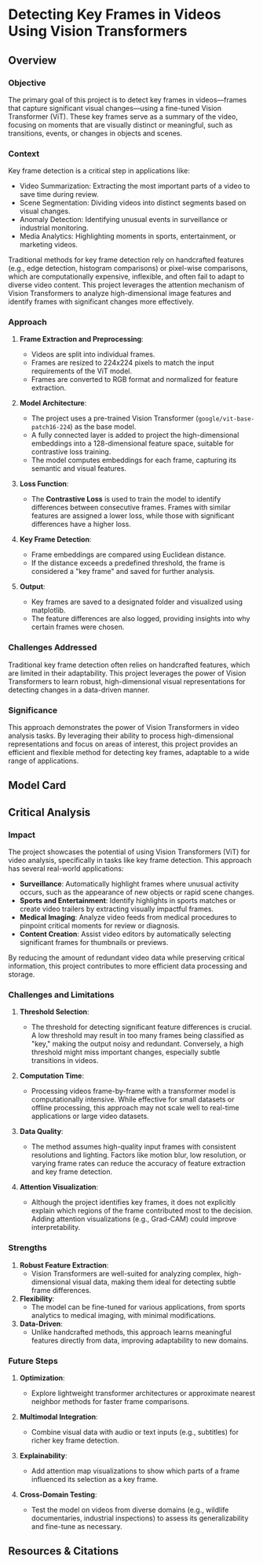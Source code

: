 # Detecting Key Frames in Videos Using Vision Transformers

## Overview

### Objective
The primary goal of this project is to detect key frames in videos—frames that capture significant visual changes—using a fine-tuned Vision Transformer (ViT). These key frames serve as a summary of the video, focusing on moments that are visually distinct or meaningful, such as transitions, events, or changes in objects and scenes.

### Context
Key frame detection is a critical step in applications like:
- Video Summarization: Extracting the most important parts of a video to save time during review.
- Scene Segmentation: Dividing videos into distinct segments based on visual changes.
- Anomaly Detection: Identifying unusual events in surveillance or industrial monitoring.
- Media Analytics: Highlighting moments in sports, entertainment, or marketing videos.

Traditional methods for key frame detection rely on handcrafted features (e.g., edge detection, histogram comparisons) or pixel-wise comparisons, which are computationally expensive, inflexible, and often fail to adapt to diverse video content. This project leverages the attention mechanism of Vision Transformers to analyze high-dimensional image features and identify frames with significant changes more effectively.

### Approach
1. **Frame Extraction and Preprocessing**:
   - Videos are split into individual frames.
   - Frames are resized to 224x224 pixels to match the input requirements of the ViT model.
   - Frames are converted to RGB format and normalized for feature extraction.

2. **Model Architecture**:
   - The project uses a pre-trained Vision Transformer (`google/vit-base-patch16-224`) as the base model.
   - A fully connected layer is added to project the high-dimensional embeddings into a 128-dimensional feature space, suitable for contrastive loss training.
   - The model computes embeddings for each frame, capturing its semantic and visual features.

3. **Loss Function**:
   - The **Contrastive Loss** is used to train the model to identify differences between consecutive frames. Frames with similar features are assigned a lower loss, while those with significant differences have a higher loss.

4. **Key Frame Detection**:
   - Frame embeddings are compared using Euclidean distance.
   - If the distance exceeds a predefined threshold, the frame is considered a "key frame" and saved for further analysis.

5. **Output**:
   - Key frames are saved to a designated folder and visualized using matplotlib.
   - The feature differences are also logged, providing insights into why certain frames were chosen.


### Challenges Addressed
Traditional key frame detection often relies on handcrafted features, which are limited in their adaptability. This project leverages the power of Vision Transformers to learn robust, high-dimensional visual representations for detecting changes in a data-driven manner.

### Significance
This approach demonstrates the power of Vision Transformers in video analysis tasks. By leveraging their ability to process high-dimensional representations and focus on areas of interest, this project provides an efficient and flexible method for detecting key frames, adaptable to a wide range of applications.

## Model Card

## Critical Analysis

### Impact
The project showcases the potential of using Vision Transformers (ViT) for video analysis, specifically in tasks like key frame detection. This approach has several real-world applications:
- **Surveillance**: Automatically highlight frames where unusual activity occurs, such as the appearance of new objects or rapid scene changes.
- **Sports and Entertainment**: Identify highlights in sports matches or create video trailers by extracting visually impactful frames.
- **Medical Imaging**: Analyze video feeds from medical procedures to pinpoint critical moments for review or diagnosis.
- **Content Creation**: Assist video editors by automatically selecting significant frames for thumbnails or previews.

By reducing the amount of redundant video data while preserving critical information, this project contributes to more efficient data processing and storage.


### Challenges and Limitations 
1. **Threshold Selection**:
   - The threshold for detecting significant feature differences is crucial. A low threshold may result in too many frames being classified as "key," making the output noisy and redundant. Conversely, a high threshold might miss important changes, especially subtle transitions in videos.

2. **Computation Time**:
   - Processing videos frame-by-frame with a transformer model is computationally intensive. While effective for small datasets or offline processing, this approach may not scale well to real-time applications or large video datasets.

3. **Data Quality**:
   - The method assumes high-quality input frames with consistent resolutions and lighting. Factors like motion blur, low resolution, or varying frame rates can reduce the accuracy of feature extraction and key frame detection.

5. **Attention Visualization**:
   - Although the project identifies key frames, it does not explicitly explain which regions of the frame contributed most to the decision. Adding attention visualizations (e.g., Grad-CAM) could improve interpretability.


### Strengths
1. **Robust Feature Extraction**:
   - Vision Transformers are well-suited for analyzing complex, high-dimensional visual data, making them ideal for detecting subtle frame differences.
2. **Flexibility**:
   - The model can be fine-tuned for various applications, from sports analytics to medical imaging, with minimal modifications.
3. **Data-Driven**:
   - Unlike handcrafted methods, this approach learns meaningful features directly from data, improving adaptability to new domains.


### Future Steps
1. **Optimization**:
   - Explore lightweight transformer architectures or approximate nearest neighbor methods for faster frame comparisons.

2. **Multimodal Integration**:
   - Combine visual data with audio or text inputs (e.g., subtitles) for richer key frame detection.

3. **Explainability**:
   - Add attention map visualizations to show which parts of a frame influenced its selection as a key frame.

4. **Cross-Domain Testing**:
   - Test the model on videos from diverse domains (e.g., wildlife documentaries, industrial inspections) to assess its generalizability and fine-tune as necessary.
  
## Resources & Citations

